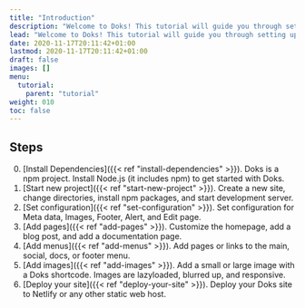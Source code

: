 ```yaml
---
title: "Introduction"
description: "Welcome to Doks! This tutorial will guide you through setting up and deploying your first Doks site."
lead: "Welcome to Doks! This tutorial will guide you through setting up and deploying your first Doks site."
date: 2020-11-17T20:11:42+01:00
lastmod: 2020-11-17T20:11:42+01:00
draft: false
images: []
menu:
  tutorial:
    parent: "tutorial"
weight: 010
toc: false
---
```


## Steps

0. [Install Dependencies]({{< ref "install-dependencies" >}}). Doks is a npm project. Install Node.js (it includes npm) to get started with Doks.
1. [Start new project]({{< ref "start-new-project" >}}). Create a new site, change directories, install npm packages, and start development server.
2. [Set configuration]({{< ref "set-configuration" >}}). Set configuration for Meta data, Images, Footer, Alert, and Edit page.
3. [Add pages]({{< ref "add-pages" >}}). Customize the homepage, add a blog post, and add a documentation page.
4. [Add menus]({{< ref "add-menus" >}}). Add pages or links to the main, social, docs, or footer menu.
5. [Add images]({{< ref "add-images" >}}). Add a small or large image with a Doks shortcode. Images are lazyloaded, blurred up, and responsive.
6. [Deploy your site]({{< ref "deploy-your-site" >}}). Deploy your Doks site to Netlify or any other static web host.
